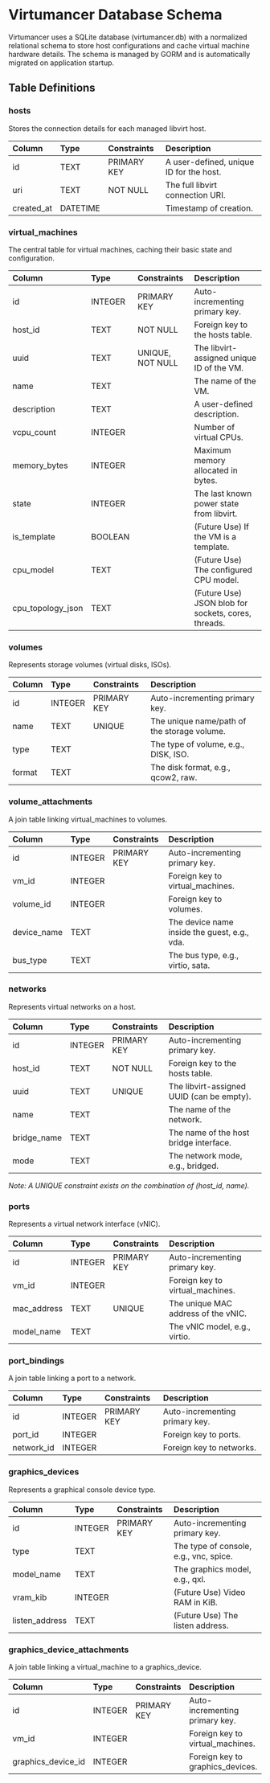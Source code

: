 # **Virtumancer Database Schema**

Virtumancer uses a SQLite database (virtumancer.db) with a normalized relational schema to store host configurations and cache virtual machine hardware details. The schema is managed by GORM and is automatically migrated on application startup.

## **Table Definitions**

### **hosts**

Stores the connection details for each managed libvirt host.

| Column | Type | Constraints | Description |
| :---- | :---- | :---- | :---- |
| id | TEXT | PRIMARY KEY | A user-defined, unique ID for the host. |
| uri | TEXT | NOT NULL | The full libvirt connection URI. |
| created\_at | DATETIME |  | Timestamp of creation. |

### **virtual\_machines**

The central table for virtual machines, caching their basic state and configuration.

| Column | Type | Constraints | Description |
| :---- | :---- | :---- | :---- |
| id | INTEGER | PRIMARY KEY | Auto-incrementing primary key. |
| host\_id | TEXT | NOT NULL | Foreign key to the hosts table. |
| uuid | TEXT | UNIQUE, NOT NULL | The libvirt-assigned unique ID of the VM. |
| name | TEXT |  | The name of the VM. |
| description | TEXT |  | A user-defined description. |
| vcpu\_count | INTEGER |  | Number of virtual CPUs. |
| memory\_bytes | INTEGER |  | Maximum memory allocated in bytes. |
| state | INTEGER |  | The last known power state from libvirt. |
| is\_template | BOOLEAN |  | (Future Use) If the VM is a template. |
| cpu\_model | TEXT |  | (Future Use) The configured CPU model. |
| cpu\_topology\_json | TEXT |  | (Future Use) JSON blob for sockets, cores, threads. |

### **volumes**

Represents storage volumes (virtual disks, ISOs).

| Column | Type | Constraints | Description |
| :---- | :---- | :---- | :---- |
| id | INTEGER | PRIMARY KEY | Auto-incrementing primary key. |
| name | TEXT | UNIQUE | The unique name/path of the storage volume. |
| type | TEXT |  | The type of volume, e.g., DISK, ISO. |
| format | TEXT |  | The disk format, e.g., qcow2, raw. |

### **volume\_attachments**

A join table linking virtual\_machines to volumes.

| Column | Type | Constraints | Description |
| :---- | :---- | :---- | :---- |
| id | INTEGER | PRIMARY KEY | Auto-incrementing primary key. |
| vm\_id | INTEGER |  | Foreign key to virtual\_machines. |
| volume\_id | INTEGER |  | Foreign key to volumes. |
| device\_name | TEXT |  | The device name inside the guest, e.g., vda. |
| bus\_type | TEXT |  | The bus type, e.g., virtio, sata. |

### **networks**

Represents virtual networks on a host.

| Column | Type | Constraints | Description |
| :---- | :---- | :---- | :---- |
| id | INTEGER | PRIMARY KEY | Auto-incrementing primary key. |
| host\_id | TEXT | NOT NULL | Foreign key to the hosts table. |
| uuid | TEXT | UNIQUE | The libvirt-assigned UUID (can be empty). |
| name | TEXT |  | The name of the network. |
| bridge\_name | TEXT |  | The name of the host bridge interface. |
| mode | TEXT |  | The network mode, e.g., bridged. |

*Note: A UNIQUE constraint exists on the combination of (host\_id, name).*

### **ports**

Represents a virtual network interface (vNIC).

| Column | Type | Constraints | Description |
| :---- | :---- | :---- | :---- |
| id | INTEGER | PRIMARY KEY | Auto-incrementing primary key. |
| vm\_id | INTEGER |  | Foreign key to virtual\_machines. |
| mac\_address | TEXT | UNIQUE | The unique MAC address of the vNIC. |
| model\_name | TEXT |  | The vNIC model, e.g., virtio. |

### **port\_bindings**

A join table linking a port to a network.

| Column | Type | Constraints | Description |
| :---- | :---- | :---- | :---- |
| id | INTEGER | PRIMARY KEY | Auto-incrementing primary key. |
| port\_id | INTEGER |  | Foreign key to ports. |
| network\_id | INTEGER |  | Foreign key to networks. |

### **graphics\_devices**

Represents a graphical console device type.

| Column | Type | Constraints | Description |
| :---- | :---- | :---- | :---- |
| id | INTEGER | PRIMARY KEY | Auto-incrementing primary key. |
| type | TEXT |  | The type of console, e.g., vnc, spice. |
| model\_name | TEXT |  | The graphics model, e.g., qxl. |
| vram\_kib | INTEGER |  | (Future Use) Video RAM in KiB. |
| listen\_address | TEXT |  | (Future Use) The listen address. |

### **graphics\_device\_attachments**

A join table linking a virtual\_machine to a graphics\_device.

| Column | Type | Constraints | Description |
| :---- | :---- | :---- | :---- |
| id | INTEGER | PRIMARY KEY | Auto-incrementing primary key. |
| vm\_id | INTEGER |  | Foreign key to virtual\_machines. |
| graphics\_device\_id | INTEGER |  | Foreign key to graphics\_devices. |


